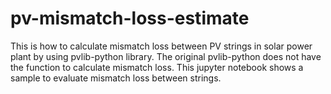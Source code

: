 # pv-mismatch-loss-estimate

This is how to calculate mismatch loss between PV strings in solar power plant by using pvlib-python library. The original pvlib-python does not have the function to calculate mismatch loss. This jupyter notebook shows a sample to evaluate mismatch loss between strings.
